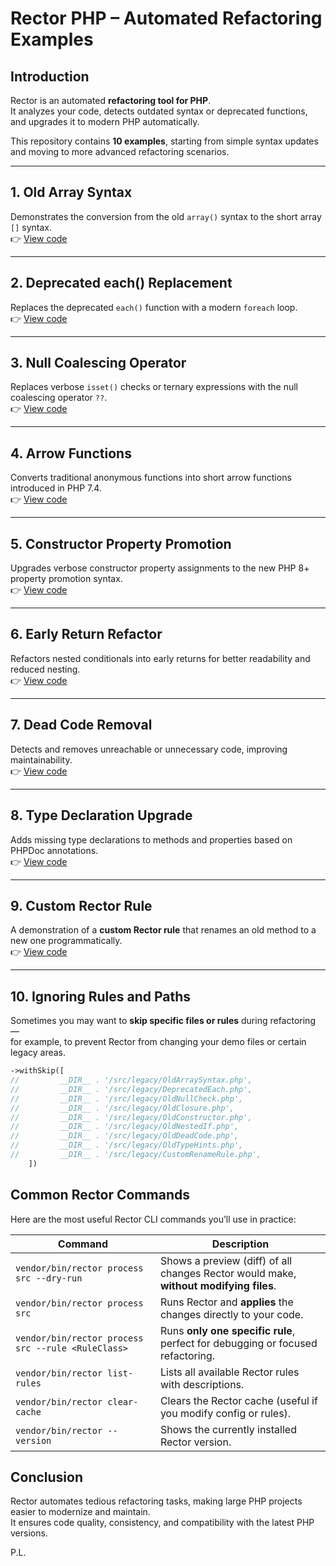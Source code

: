 # Rector PHP – Automated Refactoring Examples

## Introduction
Rector is an automated **refactoring tool for PHP**.  
It analyzes your code, detects outdated syntax or deprecated functions, and upgrades it to modern PHP automatically.

This repository contains **10 examples**, starting from simple syntax updates and moving to more advanced refactoring scenarios.

---

## 1. Old Array Syntax
Demonstrates the conversion from the old `array()` syntax to the short array `[]` syntax.  
👉 [View code](src/legacy/OldArraySyntax.php)

---

## 2. Deprecated each() Replacement
Replaces the deprecated `each()` function with a modern `foreach` loop.  
👉 [View code](src/legacy/DeprecatedEach.php)

---

## 3. Null Coalescing Operator
Replaces verbose `isset()` checks or ternary expressions with the null coalescing operator `??`.  
👉 [View code](src/legacy/OldNullCheck.php)

---

## 4. Arrow Functions
Converts traditional anonymous functions into short arrow functions introduced in PHP 7.4.  
👉 [View code](src/legacy/OldClosure.php)

---

## 5. Constructor Property Promotion
Upgrades verbose constructor property assignments to the new PHP 8+ property promotion syntax.  
👉 [View code](src/legacy/OldConstructor.php)

---

## 6. Early Return Refactor
Refactors nested conditionals into early returns for better readability and reduced nesting.  
👉 [View code](src/legacy/OldNestedIf.php)

---

## 7. Dead Code Removal
Detects and removes unreachable or unnecessary code, improving maintainability.  
👉 [View code](src/legacy/OldDeadCode.php)

---

## 8. Type Declaration Upgrade
Adds missing type declarations to methods and properties based on PHPDoc annotations.  
👉 [View code](src/legacy/OldTypeHints.php)

---

## 9. Custom Rector Rule
A demonstration of a **custom Rector rule** that renames an old method to a new one programmatically.  
👉 [View code](src/legacy/CustomRenameRule.php)

---

## 10. Ignoring Rules and Paths
Sometimes you may want to **skip specific files or rules** during refactoring —  
for example, to prevent Rector from changing your demo files or certain legacy areas.

```php
->withSkip([
//         __DIR__ . '/src/legacy/OldArraySyntax.php',
//         __DIR__ . '/src/legacy/DeprecatedEach.php',
//         __DIR__ . '/src/legacy/OldNullCheck.php',
//         __DIR__ . '/src/legacy/OldClosure.php',
//         __DIR__ . '/src/legacy/OldConstructor.php',
//         __DIR__ . '/src/legacy/OldNestedIf.php',
//         __DIR__ . '/src/legacy/OldDeadCode.php',
//         __DIR__ . '/src/legacy/OldTypeHints.php',
//         __DIR__ . '/src/legacy/CustomRenameRule.php',
    ])
```


## Common Rector Commands

Here are the most useful Rector CLI commands you’ll use in practice:

| Command | Description |
|----------|--------------|
| `vendor/bin/rector process src --dry-run` | Shows a preview (diff) of all changes Rector would make, **without modifying files**. |
| `vendor/bin/rector process src` | Runs Rector and **applies** the changes directly to your code. |
| `vendor/bin/rector process src --rule <RuleClass>` | Runs **only one specific rule**, perfect for debugging or focused refactoring. |
| `vendor/bin/rector list-rules` | Lists all available Rector rules with descriptions. |
| `vendor/bin/rector clear-cache` | Clears the Rector cache (useful if you modify config or rules). |
| `vendor/bin/rector --version` | Shows the currently installed Rector version. |

## Conclusion
Rector automates tedious refactoring tasks, making large PHP projects easier to modernize and maintain.  
It ensures code quality, consistency, and compatibility with the latest PHP versions.

P.L.
